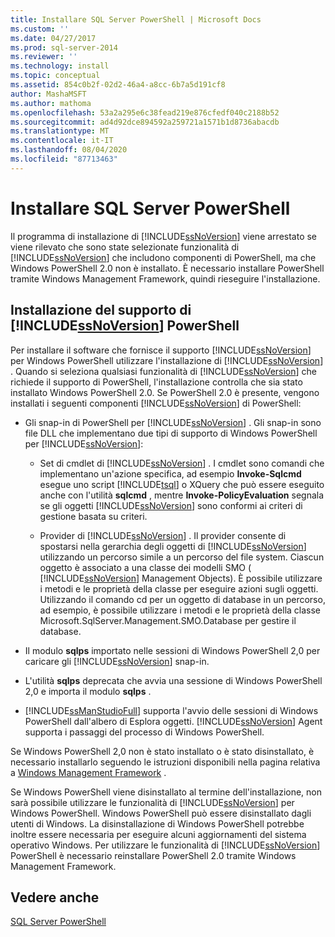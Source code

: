 ```yaml
---
title: Installare SQL Server PowerShell | Microsoft Docs
ms.custom: ''
ms.date: 04/27/2017
ms.prod: sql-server-2014
ms.reviewer: ''
ms.technology: install
ms.topic: conceptual
ms.assetid: 854c0b2f-02d2-46a4-a8cc-6b7a5d191cf8
author: MashaMSFT
ms.author: mathoma
ms.openlocfilehash: 53a2a295e6c38fead219e876cfedf040c2188b52
ms.sourcegitcommit: ad4d92dce894592a259721a1571b1d8736abacdb
ms.translationtype: MT
ms.contentlocale: it-IT
ms.lasthandoff: 08/04/2020
ms.locfileid: "87713463"
---
```

# <a name="install-sql-server-powershell"></a>Installare SQL Server PowerShell
  Il programma di installazione di [!INCLUDE[ssNoVersion](../../includes/ssnoversion-md.md)] viene arrestato se viene rilevato che sono state selezionate funzionalità di [!INCLUDE[ssNoVersion](../../includes/ssnoversion-md.md)] che includono componenti di PowerShell, ma che Windows PowerShell 2.0 non è installato. È necessario installare PowerShell tramite Windows Management Framework, quindi rieseguire l'installazione.  
  
## <a name="installing-ssnoversion-powershell-support"></a>Installazione del supporto di [!INCLUDE[ssNoVersion](../../includes/ssnoversion-md.md)] PowerShell  
 Per installare il software che fornisce il supporto [!INCLUDE[ssNoVersion](../../includes/ssnoversion-md.md)] per Windows PowerShell utilizzare l'installazione di [!INCLUDE[ssNoVersion](../../includes/ssnoversion-md.md)] . Quando si seleziona qualsiasi funzionalità di [!INCLUDE[ssNoVersion](../../includes/ssnoversion-md.md)] che richiede il supporto di PowerShell, l'installazione controlla che sia stato installato Windows PowerShell 2.0. Se PowerShell 2.0 è presente, vengono installati i seguenti componenti [!INCLUDE[ssNoVersion](../../includes/ssnoversion-md.md)] di PowerShell:  
  
-   Gli snap-in di PowerShell per [!INCLUDE[ssNoVersion](../../includes/ssnoversion-md.md)] . Gli snap-in sono file DLL che implementano due tipi di supporto di Windows PowerShell per [!INCLUDE[ssNoVersion](../../includes/ssnoversion-md.md)]:  
  
    -   Set di cmdlet di [!INCLUDE[ssNoVersion](../../includes/ssnoversion-md.md)] . I cmdlet sono comandi che implementano un'azione specifica, ad esempio **Invoke-Sqlcmd** esegue uno script [!INCLUDE[tsql](../../includes/tsql-md.md)] o XQuery che può essere eseguito anche con l'utilità **sqlcmd** , mentre **Invoke-PolicyEvaluation** segnala se gli oggetti [!INCLUDE[ssNoVersion](../../includes/ssnoversion-md.md)] sono conformi ai criteri di gestione basata su criteri.  
  
    -   Provider di [!INCLUDE[ssNoVersion](../../includes/ssnoversion-md.md)] . Il provider consente di spostarsi nella gerarchia degli oggetti di [!INCLUDE[ssNoVersion](../../includes/ssnoversion-md.md)] utilizzando un percorso simile a un percorso del file system. Ciascun oggetto è associato a una classe dei modelli SMO ( [!INCLUDE[ssNoVersion](../../includes/ssnoversion-md.md)] Management Objects). È possibile utilizzare i metodi e le proprietà della classe per eseguire azioni sugli oggetti. Utilizzando il comando cd per un oggetto di database in un percorso, ad esempio, è possibile utilizzare i metodi e le proprietà della classe Microsoft.SqlServer.Management.SMO.Database per gestire il database.  
  
-   Il modulo **sqlps** importato nelle sessioni di Windows PowerShell 2,0 per caricare gli [!INCLUDE[ssNoVersion](../../includes/ssnoversion-md.md)] snap-in.  
  
-   L'utilità **sqlps** deprecata che avvia una sessione di Windows PowerShell 2,0 e importa il modulo **sqlps** .  
  
-   [!INCLUDE[ssManStudioFull](../../includes/ssmanstudiofull-md.md)] supporta l'avvio delle sessioni di Windows PowerShell dall'albero di Esplora oggetti. [!INCLUDE[ssNoVersion](../../includes/ssnoversion-md.md)] Agent supporta i passaggi del processo di Windows PowerShell.  
  
 Se Windows PowerShell 2,0 non è stato installato o è stato disinstallato, è necessario installarlo seguendo le istruzioni disponibili nella pagina relativa a [Windows Management Framework](https://go.microsoft.com/fwlink/?LinkId=186214) .  
  
 Se Windows PowerShell viene disinstallato al termine dell'installazione, non sarà possibile utilizzare le funzionalità di [!INCLUDE[ssNoVersion](../../includes/ssnoversion-md.md)] per Windows PowerShell. Windows PowerShell può essere disinstallato dagli utenti di Windows. La disinstallazione di Windows PowerShell potrebbe inoltre essere necessaria per eseguire alcuni aggiornamenti del sistema operativo Windows. Per utilizzare le funzionalità di [!INCLUDE[ssNoVersion](../../includes/ssnoversion-md.md)] PowerShell è necessario reinstallare PowerShell 2.0 tramite Windows Management Framework.  
  
## <a name="see-also"></a>Vedere anche  
 [SQL Server PowerShell](../../powershell/sql-server-powershell.md)  
  
  
